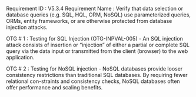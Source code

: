 Requirement ID : V5.3.4
Requirement Name : Verify that data selection or database queries (e.g. SQL, HQL, ORM, NoSQL) use parameterized queries, ORMs, entity frameworks, or are otherwise protected from database injection attacks. 

OTG # 1 : Testing for SQL Injection (OTG-INPVAL-005)
	- An SQL injection attack consists of insertion or “injection” of either a  partial  or  complete  SQL  query  via  the  data  input  or  transmitted  from the client (browser) to the web application. 
			
OTG # 2 : Testing for NoSQL injection
	- NoSQL  databases  provide  looser  consistency  restrictions  than  traditional  SQL  databases.  By  requiring  fewer  relational  con-straints  and  consistency  checks,  NoSQL  databases  often  offer  performance  and  scaling  benefits.

